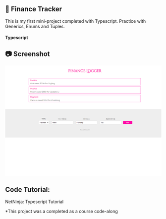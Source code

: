 ## :money_with_wings: Finance Tracker
This is my first mini-project completed with Typescript. Practice with Generics, Enums and Tuples.
#### Typescript

## :camera: Screenshot
![Dashboard](https://github.com/T-Pirozzini/Transaction-Log/blob/main/assets/main.png?raw=true)

## Code Tutorial: 
NetNinja: Typescript Tutorial

*This project was a completed as a course code-along